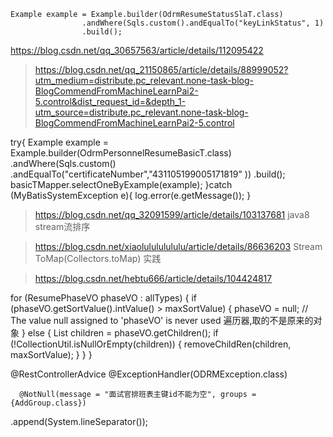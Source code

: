 ```
Example example = Example.builder(OdrmResumeStatusSlaT.class)
                .andWhere(Sqls.custom().andEqualTo("keyLinkStatus", 1)
                .build();
```
https://blog.csdn.net/qq_30657563/article/details/112095422
> https://blog.csdn.net/qq_21150865/article/details/88999052?utm_medium=distribute.pc_relevant.none-task-blog-BlogCommendFromMachineLearnPai2-5.control&dist_request_id=&depth_1-utm_source=distribute.pc_relevant.none-task-blog-BlogCommendFromMachineLearnPai2-5.control
> 
 try{
            Example example = Example.builder(OdrmPersonnelResumeBasicT.class)
                    .andWhere(Sqls.custom()
                            .andEqualTo("certificateNumber","431105199005171819" ))
                    .build();
            basicTMapper.selectOneByExample(example);
        }catch (MyBatisSystemException e){
            log.error(e.getMessage());
        }

> https://blog.csdn.net/qq_32091599/article/details/103137681  java8 stream流排序


> https://blog.csdn.net/xiaolulululululu/article/details/86636203  Stream ToMap(Collectors.toMap) 实践

>https://blog.csdn.net/hebtu666/article/details/104424817

 for (ResumePhaseVO phaseVO : allTypes) {
            if (phaseVO.getSortValue().intValue() > maxSortValue) {
                phaseVO = null; // The value null assigned to 'phaseVO' is never used 遍历器,取的不是原来的对象
            } else {
                List<ResumePhaseVO> children = phaseVO.getChildren();
                if (!CollectionUtil.isNullOrEmpty(children)) {
                    removeChildRen(children, maxSortValue);
                }
            }
        }
  
  @RestControllerAdvice
     @ExceptionHandler(ODRMException.class)
  
  
  
      @NotNull(message = "面试官排班表主键id不能为空", groups = {AddGroup.class})
  
  
  .append(System.lineSeparator());
